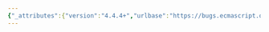 ```yaml
---
{"_attributes":{"version":"4.4.4+","urlbase":"https://bugs.ecmascript.org/","maintainer":"dherman@mozilla.com"},"bug":{"bug_id":2131,"creation_ts":"2013-10-30 10:09:00 -0700","short_desc":"Keywords vs unicode escapes in IdentifierName","delta_ts":"2013-10-30 10:09:47 -0700","product":"Draft for 6th Edition","component":"technical issue","version":"All","rep_platform":"All","op_sys":"All","bug_status":"RESOLVED","resolution":"FIXED","priority":"Normal","bug_severity":"normal","dependson":277,"everconfirmed":true,"reporter":{"uid":"allen","name":"Allen Wirfs-Brock"},"assigned_to":{"uid":"allen","name":"Allen Wirfs-Brock"},"cc":["erights","mathias","odinho","rossberg","utatane.tea"],"long_desc":[{"commentid":6245,"comment_count":0,"who":{"uid":"allen","name":"Allen Wirfs-Brock"},"bug_when":"2013-10-30 10:09:05 -0700","thetext":"+++ This bug was initially created as a clone of Bug #277 +++\n\nSection 7.6 isn't particularly clear on whether identifier names with unicode escapes can be treated as keywords. The only respective text is the sentence \"All interpretations of identifiers within this specification are based upon their actual characters regardless of whether or not an escape sequence was used to contribute any particular characters.\"  It is probably intended, but not clear, that this overrides/amends the formal grammar definition.\n\nImplementations differ in their interpretation. For example,\n\nv\\u0061r x = 0\neval(\"v\\\\u0061r y = 1\")\n\nIs accepted by FF 10, rejected by V8 3.8, and JSC seems to reject the former but accepts the latter. Conversely,\n\nvar v\\u0061r = 1\neval(\"var v\\\\u0061r = 2\")\n\nis rejected by FF but accepted by V8 (actually introducing a variable named \"var\")."}]}}
---
```

